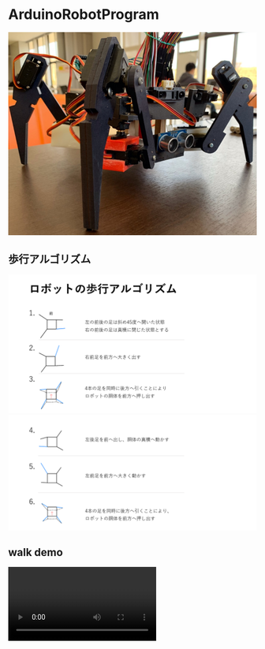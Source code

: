 # ArduinoRobotProgram
![robot image](res/robot.PNG)
## 歩行アルゴリズム
![walk algorithm1](res/歩行アルゴリズム1.PNG)
![walk algorithm2](res/歩行アルゴリズム2.PNG)
## walk demo
![walk](res/walk.mp4)
